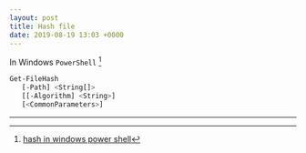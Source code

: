 ```yaml
---
layout: post
title: Hash file
date: 2019-08-19 13:03 +0000
---
```


In Windows `PowerShell` [^win]

```bash
Get-FileHash
   [-Path] <String[]>
   [[-Algorithm] <String>]
   [<CommonParameters>]

```

[^win]: [hash in windows power shell](https://docs.microsoft.com/en-us/powershell/module/microsoft.powershell.utility/get-filehash?view=powershell-6)

---